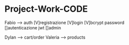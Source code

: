 # Project-Work-CODE
Fabio --> auth
    [V]registrazione 
    [V]login
    [V]bcrypt password
    []autenticazione jwt
    []admin



Dylan --> cart/order
Valeria --> products